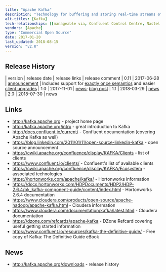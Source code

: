 ```yaml
---
title: "Apache Kafka"
description: "Technology for buffering and storing real-time streams of data between producers and consumers, with a focus on high throughput at low latency.  Based on a distributed, horizontally scalable architecture, with messages organised into topics which are partitioned and replicated across nodes to provide resilience and written to disk to provide persistence.  Topics may have multiple producers and consumers, with ability to do fault tolerant reads and to load balance across consumers (consumer groups).  Records consist of a key, value and timestamp, with the ability to compact topics to remove updates and deletes by key.  Supports rolling upgrades, a full security model (including secure and authenticated connections and ACLs for controlling access to topics), the ability to set quotas (for data produced or consumed), Yammer metrics for both servers and clients, and tools to mirror data to a second cluster (mirror maker) and re-distribute partitions across nodes (for example when adding new nodes).  Comes with a Java client, but clients for a wide range of languages are also available. Has two sub-projects (Kafka Connect and Kafka Streams) that are bundled with the main product.  Originally developed at LinkedIn, being open sourced in January 2011, before being donated to the Apache Foundation in July 2011.  Graduated in October 2012, and although it has not had a v1.0 release is considered production quality and stable. Development is primarily led by Confluent (which was founded by the team that built Kafka at LinkedIn), who have a number of open source and commercial offerings based around Kafka.  Commercial support is also available from most Hadoop vendors."
alt-titles: [Kafka]
tech-relationships: [[manageable via, Confluent Control Centre, Nastel AutoPilot, LinkedIn Kafka Monitor, Burrow]]
vendors: [Apache]
type: "Commercial Open Source"
date: 2017-01-20
last_updated: 2018-08-15
version: "v2.0"
---
```

## Release History

| version | release date | release links | release comment
| 0.11 | 2017-06-28 | [announcement](http://mail-archives.apache.org/mod_mbox/www-announce/201706.mbox/%3CCAD5tkZZx3uGrLEYyjZte8aCTq=OYVLAiFz1uwMaxdO3yRoraBg@mail.gmail.com%3E) | Includes support for [exactly once semantics](https://www.confluent.io/blog/exactly-once-semantics-are-possible-heres-how-apache-kafka-does-it/) and easier [client upgrades](https://www.confluent.io/blog/upgrading-apache-kafka-clients-just-got-easier/)
| 1.0 | 2017-11-01 | [news](http://kafka.apache.org/downloads#1.0.0); [blog post](https://www.confluent.io/blog/apache-kafka-goes-1-0/)
| 1.1 | 2018-03-29 | [news](http://kafka.apache.org/downloads#1.1.0)
| 2.0 | 2018-07-30 | [news](http://kafka.apache.org/downloads#2.0.0)

## Links

* <http://kafka.apache.org> - project home page
* <http://kafka.apache.org/intro> - great introduction to Kafka
* <http://docs.confluent.io/current/> - Confluent documentation (covering Apache Kafka as well)
* <https://blog.linkedin.com/2011/01/11/open-source-linkedin-kafka> - open source announcement
* <https://cwiki.apache.org/confluence/display/KAFKA/Clients> - list of clients
* <https://www.confluent.io/clients/> - Confluent's list of available clients
* <https://cwiki.apache.org/confluence/display/KAFKA/Ecosystem> - associated technologies
* <https://hortonworks.com/apache/kafka/> - Hortonworks information
* <https://docs.hortonworks.com/HDPDocuments/HDP2/HDP-2.6.4/bk_kafka-component-guide/content/index.html> - Hortonworks 2.6.4 documentation
* <https://www.cloudera.com/products/open-source/apache-hadoop/apache-kafka.html> - Cloudera information
* <https://www.cloudera.com/documentation/kafka/latest.html> - Cloudera documentation
* <https://dzone.com/refcardz/apache-kafka> - DZone Refcard covering useful getting started information
* <https://www.confluent.io/resources/kafka-the-definitive-guide/> - Free copy of Kafka: The Definitive Guide eBook

## News

* <http://kafka.apache.org/downloads> - release history